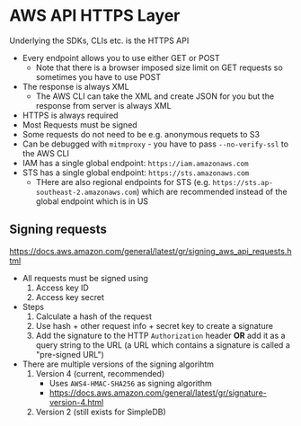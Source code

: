 # AWS API HTTPS Layer

Underlying the SDKs, CLIs etc. is the HTTPS API

- Every endpoint allows you to use either GET or POST
    - Note that there is a browser imposed size limit on GET requests so
      sometimes you have to use POST
- The response is always XML
    - The AWS CLI can take the XML and create JSON for you but the response from
      server is always XML
- HTTPS is always required
- Most Requests must be signed
- Some requests do not need to be e.g. anonymous requets to S3
- Can be debugged with `mitmproxy` - you have to pass `--no-verify-ssl` to the
  AWS CLI
- IAM has a single global endpoint: `https://iam.amazonaws.com`
- STS has a single global endpoint: `https://sts.amazonaws.com`
    - THere are also regional endpoints for STS (e.g.
      `https://sts.ap-southeast-2.amazonaws.com`) which are recommended instead
      of the global endpoint which is in US

## Signing requests

https://docs.aws.amazon.com/general/latest/gr/signing_aws_api_requests.html

- All requests must be signed using
    1. Access key ID
    2. Access key secret
- Steps
    1. Calculate a hash of the request
    1. Use hash + other request info + secret key to create a signature
    1. Add the signature to the HTTP `Authorization` header **OR** add it as a
       query string to the URL (a URL which contains a signature is called a
       "pre-signed URL")
- There are multiple versions of the signing algorihtm
    1. Version 4 (current, recommended)
        - Uses `AWS4-HMAC-SHA256` as signing algorithm
        - https://docs.aws.amazon.com/general/latest/gr/signature-version-4.html
    1. Version 2 (still exists for SimpleDB)

